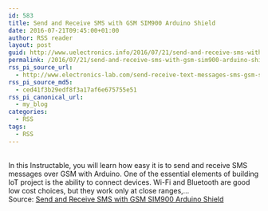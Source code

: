 ```yaml
---
id: 583
title: Send and Receive SMS with GSM SIM900 Arduino Shield
date: 2016-07-21T09:45:00+01:00
author: RSS reader
layout: post
guid: http://www.uelectronics.info/2016/07/21/send-and-receive-sms-with-gsm-sim900-arduino-shield/
permalink: /2016/07/21/send-and-receive-sms-with-gsm-sim900-arduino-shield/
rss_pi_source_url:
  - http://www.electronics-lab.com/send-receive-text-messages-sms-gsm-sim900-shield/
rss_pi_source_md5:
  - ced41f3b29edf8f3a17af6e675755e51
rss_pi_canonical_url:
  - my_blog
categories:
  - RSS
tags:
  - RSS
---
```

</p> 

&#13;  
In this Instructable, you will learn how easy it is to send and receive SMS messages over GSM with Arduino. One of the essential elements of building IoT project is the ability to connect devices. Wi-Fi and Bluetooth are good low cost choices, but they work only at close ranges,…&#13;  
Source: <a href="http://www.electronics-lab.com/send-receive-text-messages-sms-gsm-sim900-shield/" target="_blank">Send and Receive SMS with GSM SIM900 Arduino Shield</a>

</body></html>